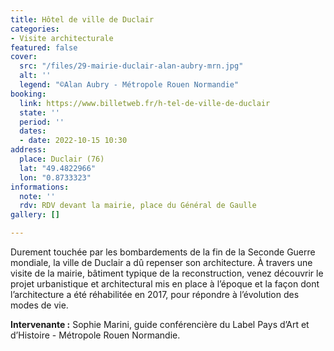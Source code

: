 ```yaml
---
title: Hôtel de ville de Duclair
categories:
- Visite architecturale
featured: false
cover:
  src: "/files/29-mairie-duclair-alan-aubry-mrn.jpg"
  alt: ''
  legend: "©Alan Aubry - Métropole Rouen Normandie"
booking:
  link: https://www.billetweb.fr/h-tel-de-ville-de-duclair
  state: ''
  period: ''
  dates:
  - date: 2022-10-15 10:30
address:
  place: Duclair (76)
  lat: "49.4822966"
  lon: "0.8733323"
informations:
  note: ''
  rdv: RDV devant la mairie, place du Général de Gaulle
gallery: []

---
```

Durement touchée par les bombardements de la fin de la Seconde Guerre mondiale, la ville de Duclair a dû repenser son architecture. À travers une visite de la mairie, bâtiment typique de la reconstruction, venez découvrir le projet urbanistique et architectural mis en place à l’époque et la façon dont l’architecture a été réhabilitée en 2017, pour répondre à l’évolution des modes de vie.

**Intervenante :** Sophie Marini, guide conférencière du Label Pays d’Art et d’Histoire - Métropole  Rouen Normandie.